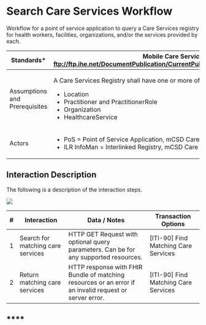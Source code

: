 # Search Care Services Workflow

Workflow for a point of service application to query a Care Services registry for health workers, facilities, organizations, and/or the services provided by each.

| Standards\*                   | **Mobile Care Services Discovery (mCSD): ftp://ftp.ihe.net/DocumentPublication/CurrentPublished/ITInfrastructure/IHE\_ITI\_Suppl\_mCSD.pdf**                                                          |
| ----------------------------- | ----------------------------------------------------------------------------------------------------------------------------------------------------------------------------------------------------- |
| Assumptions and Prerequisites | <p>A Care Services Registry shall have one or more of the following resources:</p><ul><li>Location</li><li>Practitioner and PractitionerRole</li><li>Organization</li><li>HealthcareService</li></ul> |
| Actors                        | <ul><li>PoS = Point of Service Application, mCSD Care Services Selective Consumer</li><li>ILR InfoMan = Interlinked Registry, mCSD Care Services Selective Supplier</li></ul>                         |

## **Interaction Description**

The following is a description of the interaction steps.

![](https://lh3.googleusercontent.com/02eui3Y7oh1OzSYl2zzilg7gZfX8pEfJfvw2tNmvrFZg3TRmzjGsJmSFx5y3xqzRRamwKxJOoM2Z36SBgEmwy1fQ3yc-BAsevaBPw5ppor75EZIjDHTPQhQ3FTXwoKfkPQ)

| **#** | **Interaction**                   | **Data / Notes**                                                                                        | **Transaction Options**               |
| ----- | --------------------------------- | ------------------------------------------------------------------------------------------------------- | ------------------------------------- |
| 1     | Search for matching care services | HTTP GET Request with optional query parameters.  Can be for any supported resources.                   | \[ITI-90] Find Matching Care Services |
| 2     | Return matching care services     | HTTP response with FHIR Bundle of matching resources or an error if an invalid request or server error. | \[ITI-90] Find Matching Care Services |

## \*\*\*\*
